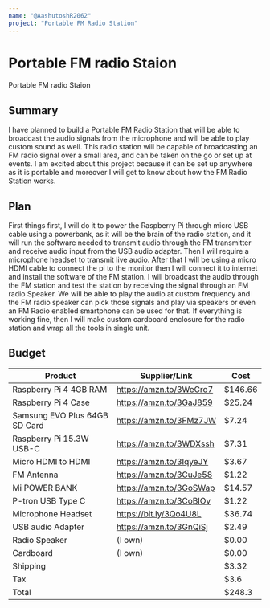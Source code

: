 ```yaml
---
name: "@AashutoshR2062"
project: "Portable FM Radio Station"
---
```


# Portable FM radio Staion
Portable FM radio Staion

## Summary
I have planned to build a Portable FM Radio Station that will be able to broadcast 
the audio signals from the microphone and will be able to play custom sound as well.
This radio station will be capable of broadcasting an FM radio signal over a small area,
and can be taken on the go or set up at events. I am excited about this project because
it can be set up anywhere as it is portable and moreover I will get to know about how 
the FM Radio Station works.


## Plan
First things first, I will do it to power the Raspberry Pi through micro USB cable using a powerbank, 
as it will be the brain of the radio station, and it will run the software needed to transmit audio through
the FM transmitter and receive audio input from the USB audio adapter. Then I will require a 
microphone headset to transmit live audio. After that I will be using 
a micro HDMI cable to connect the pi to the monitor then I will connect it to internet and install the 
software of the FM station. I will broadcast the audio through the FM station and test the station by
receiving the signal through an FM radio Speaker. We will be able to play the audio at custom frequency 
and the FM radio speaker can pick those signals and play via speakers or even an FM Radio enabled 
smartphone can be used for that. If everything is working fine, then I will make custom 
cardboard enclosure for the radio station and wrap all the tools in single unit.

## Budget

| Product                            | Supplier/Link                         | Cost       |
| ---------------------------------- | ------------------------------------- | ---------- |
| Raspberry Pi 4 4GB RAM             | https://amzn.to/3WeCro7               | $146.66    |
| Raspberry Pi 4 Case                | https://amzn.to/3GaJ859               | $25.24     |
| Samsung EVO Plus 64GB SD Card      | https://amzn.to/3FMz7JW               | $7.24      |
| Raspberry Pi 15.3W USB-C           | https://amzn.to/3WDXssh               | $7.31      |
| Micro HDMI to HDMI			           | https://amzn.to/3IqyeJY	             | $3.67      |
| FM Antenna                  			 | https://amzn.to/3CuJe58               | $1.22      |
| Mi POWER BANK 			               | https://amzn.to/3GoSWap	             | $14.57     |
| P-tron USB Type C		               | https://amzn.to/3CoBlOv               | $1.22      |
| Microphone Headset			           | https://bit.ly/3Qo4U8L                | $36.74     |
| USB audio Adapter			             | https://amzn.to/3GnQiSj        		   | $2.49      |
| Radio Speaker                      | (I own)                               | $0.00      |
| Cardboard                          | (I own)                               | $0.00      | 
| Shipping								           |                                       | $3.32      |
| Tax                                |                                       | $3.6       |
| Total                              |                                       | $248.3     |
